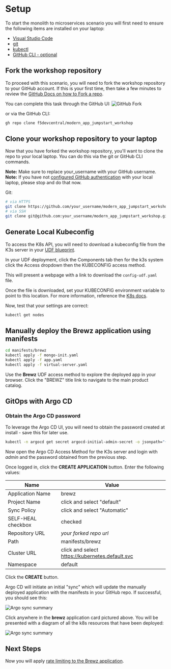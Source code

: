 # Setup
To start the monolith to microservices scenario you will first need to ensure the following items are installed on your laptop:

- [Visual Studio Code](https://code.visualstudio.com/)
- [git](https://git-scm.com/downloads)
- [kubectl](https://kubernetes.io/docs/tasks/tools/)
- [GitHub CLI - optional](https://cli.github.com/)

## Fork the workshop repository
To proceed with this scenario, you will need to fork the workshop repository to your GitHub account.  If this is your first time, then take a few minutes to review the [GitHub Docs on how to Fork a repo](https://docs.github.com/en/get-started/quickstart/fork-a-repo).

You can complete this task through the GitHub UI: 
![GitHub Fork](../assets/gh_fork.jpg)

or via the GitHub CLI:

```bash
gh repo clone f5devcentral/modern_app_jumpstart_workshop
```

## Clone your workshop repository to your laptop
Now that you have forked the workshop repository, you'll want to clone the repo to your local laptop.  You can do this via the git or GitHub CLI commands.

**Note:** Make sure to replace your_username with your GitHub username.
**Note:** If you have not [configured GitHub authentication](https://docs.github.com/en/authentication) with your local laptop, please stop and do that now.

Git:
```bash
# via HTTPS
git clone https://github.com/your_username/modern_app_jumpstart_workshop.git modern_app_jumpstart_workshop
# via SSH
git clone git@github.com:your_username/modern_app_jumpstart_workshop.git modern_app_jumpstart_workshop
```

## Generate Local Kubeconfig

To access the K8s API, you will need to download a kubeconfig file from the K3s server in your [UDF blueprint](https://udf.f5.com/d/c45d1e4f-e123-4d37-8a8d-2a05c8f9d4c8#components).

In your UDF deployment, click the Components tab then for the k3s system click the Access dropdown then the KUBECONFIG access method.

This will present a webpage with a link to download the `config-udf.yaml` file.

Once the file is downloaded, set your KUBECONFIG environment variable to point to this location. For more information, reference the [K8s docs](https://kubernetes.io/docs/concepts/configuration/organize-cluster-access-kubeconfig/#the-kubeconfig-environment-variable). 

Now, test that your settings are correct:
```bash
kubectl get nodes
```

## Manually deploy the Brewz application using manifests

```bash
cd manifests/brewz
kubectl apply -f mongo-init.yaml
kubectl apply -f app.yaml
kubectl apply -f virtual-server.yaml
```

Use the **Brewz** UDF access method to explore the deployed app in your browser. Click the "BREWZ" title link to navigate to the main product catalog.


## GitOps with Argo CD

### Obtain the Argo CD password 
To leverage the Argo CD UI, you will need to obtain the password created at install - save this for later use. 
```bash
kubectl -n argocd get secret argocd-initial-admin-secret -o jsonpath="{.data.password}" | base64 -d; echo
```

Now open the Argo CD Access Method for the K3s server and login with *admin* and the password obtained from the previous step.

Once logged in, click the **CREATE APPLICATION** button. Enter the following values:

| **Name**               | **Value**                                       |
|------------------------|-------------------------------------------------|
| Application Name       | brewz                                           |
| Project Name           | click and select "default"                      |
| Sync Policy            | click and select "Automatic"                    |
| SELF-HEAL checkbox     | checked                                         |
| Repository URL         | *your forked repo url*                          |
| Path                   | manifests/brewz                                 |
| Cluster URL            | click and select https://kubernetes.default.svc |
| Namespace              | default                                         |

Click the **CREATE** button.

Argo CD will initiate an initial "sync" which will update the manually deployed application with the manifests in your GitHub repo. If successful, you should see this:

![Argo sync summary](../assets/argo_sync_summary.png)

Click anywhere in the **brewz** application card pictured above. You will be presented with a diagram of all the k8s resources that have been deployed:

![Argo sync summary](../assets/argo_sync_details_1.png)

## Next Steps
Now you will apply [rate limiting to the Brewz application](rate-limit.md).
